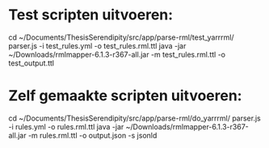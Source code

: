 # Test scripten uitvoeren:
cd ~/Documents/ThesisSerendipity/src/app/parse-rml/test_yarrrml/
parser.js -i test_rules.yml -o test_rules.rml.ttl
java -jar ~/Downloads/rmlmapper-6.1.3-r367-all.jar -m test_rules.rml.ttl -o test_output.ttl

# Zelf gemaakte scripten uitvoeren:
cd ~/Documents/ThesisSerendipity/src/app/parse-rml/do_yarrrml/
parser.js -i rules.yml -o rules.rml.ttl
java -jar ~/Downloads/rmlmapper-6.1.3-r367-all.jar -m rules.rml.ttl -o output.json -s jsonld